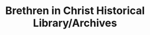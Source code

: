 ---
layout: repo
title: "Brethren in Christ Historical Library/Archives"
id: 14478
permalink: repos/14478/
---